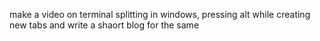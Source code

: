 

make a video on terminal splitting in windows, pressing alt while creating new tabs
and write a shaort blog for the same